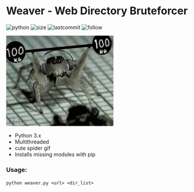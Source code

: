 # Weaver - Web Directory Bruteforcer
![python](https://img.shields.io/pypi/pyversions/Django.svg)
![size](https://img.shields.io/github/size/ak-wa/weaver/weaver.py.svg)
![lastcommit](https://img.shields.io/github/last-commit/ak-wa/weaver.svg)
![follow](https://img.shields.io/github/followers/ak-wa.svg?label=Follow&style=social)

![](spider.gif)

* Python 3.x
* Multithreaded
* cute spider gif
* Installs missing modules with pip


### Usage:
`python weaver.py <url> <dir_list>`
